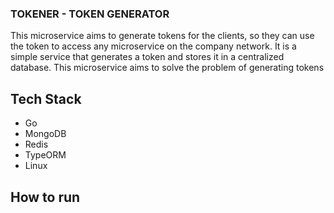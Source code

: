 ### TOKENER - TOKEN GENERATOR

This microservice aims to generate tokens for the clients, so they can use the token to access any microservice on the company network. It is a simple service that generates a token and stores it in a centralized database. This microservice aims to solve the problem of generating tokens 

## Tech Stack

- Go
- MongoDB
- Redis
- TypeORM
- Linux

## How to run

